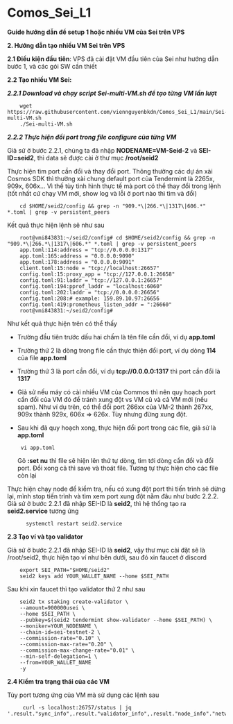 # Comos_Sei_L1
**Guide hướng dẫn để setup 1 hoặc nhiều VM của Sei trên VPS**

**2. Hướng dẫn tạo nhiều VM Sei trên VPS**

**2.1 Điều kiện đầu tiên**: VPS đã cài đặt VM đầu tiên của Sei như hướng dẫn bước 1, và các gói SW cần thiết

**2.2 Tạo nhiều VM Sei:** 

**_2.2.1 Download và chạy script Sei-multi-VM.sh để tạo từng VM lần lượt_**

        wget https://raw.githubusercontent.com/viennguyenbkdn/Comos_Sei_L1/main/Sei-multi-VM.sh
        ./Sei-multi-VM.sh

**_2.2.2 Thực hiện đổi port trong file configure của từng VM_**

Giả sử ở bước 2.2.1, chúng ta đã nhập **NODENAME=VM-Seid-2** và **SEI-ID=seid2**, thì data sẽ được cài ở thư mục **/root/seid2**

Thực hiện tìm port cần đổi và thay đổi port. Thông thường các dự án xài Cosmos SDK thì thường xài chung default port của Tendermint là 2265x, 909x, 606x...
Vì thế tùy tình hình thực tế mà port có thể thay đổi trong lệnh (tốt nhất cứ chạy VM mới, show log và lỗi ở port nào thì tìm và đổi)

        cd $HOME/seid2/config && grep -n "909.*\|266.*\|1317\|606.*" *.toml | grep -v persistent_peers
 
 Kết quả thực hiện lệnh sẽ như sau
 
        root@vmi843831:~/seid2/config# cd $HOME/seid2/config && grep -n "909.*\|266.*\|1317\|606.*" *.toml | grep -v persistent_peers
        app.toml:114:address = "tcp://0.0.0.0:1317"
        app.toml:165:address = "0.0.0.0:9090"
        app.toml:178:address = "0.0.0.0:9091"
        client.toml:15:node = "tcp://localhost:26657"
        config.toml:15:proxy_app = "tcp://127.0.0.1:26658"
        config.toml:91:laddr = "tcp://127.0.0.1:26657"
        config.toml:194:pprof_laddr = "localhost:6060"
        config.toml:202:laddr = "tcp://0.0.0.0:26656"
        config.toml:208:# example: 159.89.10.97:26656
        config.toml:419:prometheus_listen_addr = ":26660"
        root@vmi843831:~/seid2/config#
  
  Như kết quả thực hiện trên có thể thấy
   - Trường đầu tiên trước dấu hai chấm là tên file cần đổi, ví dụ **app.toml**
   - Trường thứ 2 là dòng trong file cần thực thiện đổi port, ví dụ dòng **114** của file **app.toml**
   - Trường thứ 3 là port cần đổi, ví dụ **tcp://0.0.0.0:1317** thì port cần đổi là **1317**
   - Giả sử nếu máy có cài nhiều VM của Commos thì nên quy hoạch port cần đổi của VM đó để tránh xung đột vs VM cũ và cả VM mới (nếu spam). Như ví dụ trên, có thể đổi port 266xx của VM-2 thành 267xx, 909x thành 929x, 606x => 626x. Tùy nhưng đừng xung đột.
   - Sau khi đã quy hoạch xong, thực hiện đổi port trong các file, giả sử là **app.toml**
          
          vi app.toml      
      Gõ **:set nu** thì file sẽ hiện lên thứ tự dòng, tìm tới dòng cần đổi và đổi port. Đổi xong cả thì save và thoát file. Tương tự thực hiện cho các file còn lại
 
  Thực hiện chạy node để kiểm tra, nếu có xung đột port thì tiến trình sẽ dừng lại, mình stop tiến trình và tìm xem port xung đột nằm đâu như bước 2.2.2. Giả sử ở bước 2.2.1 đã nhập SEI-ID là **seid2**, thì hệ thống tạo ra **seid2.service** tương ứng
  
          systemctl restart seid2.service 

**2.3 Tạo ví và tạo validator**

Giả sử ở bước 2.2.1 đã nhập SEI-ID là **seid2**, vậy thư mục cài đặt sẽ là /root/seid2, thực hiện tạo ví như bên dưới, sau đó xin faucet ở discord

        export SEI_PATH="$HOME/seid2"
        seid2 keys add YOUR_WALLET_NAME --home $SEI_PATH
        
Sau khi xin faucet thì tạo validator thứ 2 như sau

        seid2 tx staking create-validator \
        --amount=900000usei \
        --home $SEI_PATH \
        --pubkey=$(seid2 tendermint show-validator --home $SEI_PATH) \
        --moniker=YOUR_NODENAME \
        --chain-id=sei-testnet-2 \
        --commission-rate="0.10" \
        --commission-max-rate="0.20" \
        --commission-max-change-rate="0.01" \
        --min-self-delegation=1 \
        --from=YOUR_WALLET_NAME
        -y

**2.4 Kiểm tra trạng thái của các VM**

Tùy port tương ứng của VM mà sử dụng các lệnh sau

         curl -s localhost:26757/status | jq '.result."sync_info",.result."validator_info",.result."node_info"."network"'
